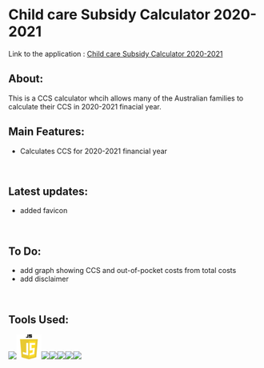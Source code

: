 # Child care Subsidy Calculator 2020-2021

Link to the application : [Child care Subsidy Calculator 2020-2021](https://elenalash.pythonanywhere.com/ccs)
<br> 

## About: 
This is a CCS calculator whcih allows many of the Australian families to calculate their CCS in 2020-2021 finacial year.
<br>

## Main Features:
* Calculates CCS for 2020-2021 financial year
<br>

## Latest updates:
* added favicon
<br>


## To Do:
* add graph showing CCS and out-of-pocket costs from total costs
* add disclaimer
<br>

## Tools Used:
<img src="https://upload.wikimedia.org/wikipedia/commons/1/10/CSS3_and_HTML5_logos_and_wordmarks.svg" height="50px"><img src="https://github.com/elenalash/elenalash.github.io/blob/master/img/jslogo.png?raw=true" height="50px"><img src="https://www.python.org/static/community_logos/python-logo-generic.svg" height="50px"><img src="https://flask.palletsprojects.com/en/1.1.x/_images/flask-logo.png" height="50px"><img src="https://www.pythonanywhere.com/static/anywhere/images/PA-logo-snake-only.svg" height="50px"><img src="https://upload.wikimedia.org/wikipedia/commons/9/9a/Visual_Studio_Code_1.35_icon.svg" height="50px"><img src="https://www.selenium.dev/images/selenium_logo_square_red.png" height="50px">


<br>
